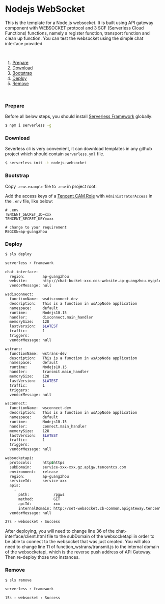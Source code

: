# Nodejs WebSocket

This is the template for a Node.js websocket. It is built using API gateway component with WEBSOCKET protocol and 3 SCF (Serverless Cloud Functions) functions, namely a register function, transport function and clean up function. You can test the websocket using the simple chat interface provided

&nbsp;

1. [Prepare](#Prepare)
2. [Download](#Download)
3. [Bootstrap](#Bootstrap)
4. [Deploy](#Deploy)
5. [Remove](#Remove)

&nbsp;

### Prepare

Before all below steps, you should install
[Serverless Framework](https://www.github.com/serverless/serverless) globally:

```bash
$ npm i serverless -g
```

### Download

Severless cli is very convenient, it can download templates in any github
project which should contain `serverless.yml` file.

```bash
$ serverless init -t nodejs-websocket
```

### Bootstrap

Copy `.env.example` file to `.env` in project root:

Add the access keys of a
[Tencent CAM Role](https://console.cloud.tencent.com/cam/capi) with
`AdministratorAccess` in the `.env` file, like below:

```dotenv
# .env
TENCENT_SECRET_ID=xxx
TENCENT_SECRET_KEY=xxx

# change to your requirement
REGION=ap-guangzhou
```
### Deploy

```bash
$ sls deploy

serverless ⚡ framework

chat-interface:
  region:        ap-guangzhou
  website:       http://chat-bucket-xxx.cos-website.ap-guangzhou.myqcloud.com
  vendorMessage: null

wsdisconnect:
  functionName:  wsdisconnect-dev
  description:   This is a function in wsAppNode application
  namespace:     default
  runtime:       Nodejs10.15
  handler:       disconnect.main_handler
  memorySize:    128
  lastVersion:   $LATEST
  traffic:       1
  triggers:
  vendorMessage: null

wstrans:
  functionName:  wstrans-dev
  description:   This is a function in wsAppNode application
  namespace:     default
  runtime:       Nodejs10.15
  handler:       transmit.main_handler
  memorySize:    128
  lastVersion:   $LATEST
  traffic:       1
  triggers:
  vendorMessage: null

wsconnect:
  functionName:  wsconnect-dev
  description:   This is a function in wsAppNode application
  namespace:     default
  runtime:       Nodejs10.15
  handler:       connect.main_handler
  memorySize:    128
  lastVersion:   $LATEST
  traffic:       1
  triggers:
  vendorMessage: null

websocketapi:
  protocols:     http&https
  subDomain:     service-xxx-xxx.gz.apigw.tencentcs.com
  environment:   release
  region:        ap-guangzhou
  serviceId:     service-xxx
  apis:
    -
      path:           /pgws
      method:         GET
      apiId:          xxx
      internalDomain: http://set-websocket.cb-common.apigateway.tencentyun.com/xxx
  vendorMessage: null

27s › websocket › Success

```

After deploying, you will need to change line 36 of the chat-interface/client.html file to the subDomain of the websocketapi in order to be able to connect to the websocket that was just created. You will also need to change line 11 of function_wstrans/transmit.js to the internal domain of the websocketapi, which is the reverse push address of API Gateway. Then re-deploy those two instances.

### Remove

```bash
$ sls remove

serverless ⚡ framework

15s › websocket › Success
```
